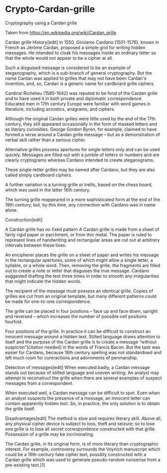 # Crypto-Cardan-grille
Cryptography using a Cardan grille

Taken from https://en.wikipedia.org/wiki/Cardan_grille

Cardan grille
History[edit]
In 1550, Girolamo Cardano (1501-1576), known in French as Jérôme Cardan, proposed a simple grid for writing hidden messages. He intended to cloak his messages inside an ordinary letter so that the whole would not appear to be a cipher at all.

Such a disguised message is considered to be an example of steganography, which is a sub-branch of general cryptography. But the name Cardan was applied to grilles that may not have been Cardan's invention, and, so, Cardan is a generic name for cardboard grille ciphers.

Cardinal Richelieu (1585-1642) was reputed to be fond of the Cardan grille and to have used it in both private and diplomatic correspondence. Educated men in 17th century Europe were familiar with word games in literature, including acrostics, anagrams, and ciphers.

Although the original Cardan grilles were little used by the end of the 17th century, they still appeared occasionally in the form of masked letters and as literary curiosities. George Gordon Byron, for example, claimed to have formed a verse around a Cardan grille message – but as a demonstration of verbal skill rather than a serious cipher.

Alternative grilles possess apertures for single letters only and can be used quickly. Messages are filled out with a jumble of letters or numbers and are clearly cryptograms whereas Cardano intended to create steganograms.

These single-letter grilles may be named after Cardano, but they are also called simply cardboard ciphers.

A further variation is a turning grille or trellis, based on the chess board, which was used in the latter 16th century.

The turning grille reappeared in a more sophisticated form at the end of the 19th century; but, by this time, any connection with Cardano was in name alone.

Construction[edit]

A Cardan grille has no fixed pattern
A Cardan grille is made from a sheet of fairly rigid paper or parchment, or from thin metal. The paper is ruled to represent lines of handwriting and rectangular areas are cut out at arbitrary intervals between these lines.

An encipherer places the grille on a sheet of paper and writes his message in the rectangular apertures, some of which might allow a single letter, a syllable, or a whole word. Then, removing the grille, the fragments are filled out to create a note or letter that disguises the true message. Cardano suggested drafting the text three times in order to smooth any irregularities that might indicate the hidden words.

The recipient of the message must possess an identical grille. Copies of grilles are cut from an original template, but many different patterns could be made for one-to-one correspondence.

The grille can be placed in four positions – face up and face down, upright and reversed – which increases the number of possible cell positions fourfold.


Four positions of the grille.
In practice it can be difficult to construct an innocent message around a hidden text. Stilted language draws attention to itself and the purpose of the Cardan grille is to create a message “without suspicion”[citation needed] in the words of Francis Bacon. But the task was easier for Cardano, because 16th century spelling was not standardised and left much room for contractions and adornments of penmanship.

Detection of messages[edit]
When executed badly, a Cardan message stands out because of stilted language and uneven writing. An analyst may attempt to reconstruct the grille when there are several examples of suspect messages from a correspondent.

When executed well, a Cardan message can be difficult to spot. Even when an analyst suspects the presence of a message, an innocent letter can contain apparently hidden text. So, in practice, the only solution is to obtain the grille itself.

Disadvantages[edit]
The method is slow and requires literary skill. Above all, any physical cipher device is subject to loss, theft and seizure; so to lose one grille is to lose all secret correspondence constructed with that grille. Possession of a grille may be incriminating.

The Cardan grille, in its original form, is of more literary than cryptographic interest. For example, controversy surrounds the Voynich manuscript which could be a 16th-century fake cipher text, possibly constructed with a Cardan grille which was used to generate pseudo-random nonsense from a pre-existing text.[1]
